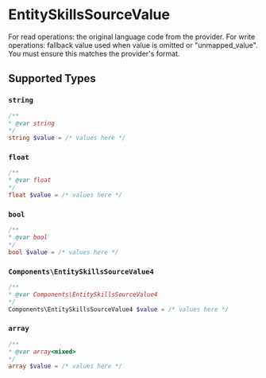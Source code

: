 # EntitySkillsSourceValue

For read operations: the original language code from the provider. For write operations: fallback value used when value is omitted or "unmapped_value". You must ensure this matches the provider's format.


## Supported Types

### `string`

```php
/**
* @var string
*/
string $value = /* values here */
```

### `float`

```php
/**
* @var float
*/
float $value = /* values here */
```

### `bool`

```php
/**
* @var bool
*/
bool $value = /* values here */
```

### `Components\EntitySkillsSourceValue4`

```php
/**
* @var Components\EntitySkillsSourceValue4
*/
Components\EntitySkillsSourceValue4 $value = /* values here */
```

### `array`

```php
/**
* @var array<mixed>
*/
array $value = /* values here */
```

